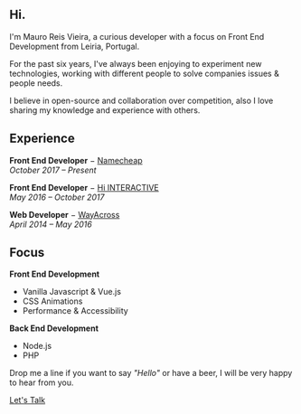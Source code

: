## Hi.

I'm Mauro Reis Vieira, a curious developer with a focus on Front End Development from Leiria, Portugal.

For the past six years, I've always been enjoying to experiment new technologies, working with different people to solve companies issues & people needs.

I believe in open-source and collaboration over competition, also I love sharing my knowledge and experience with others.

## Experience

**Front End Developer** − [Namecheap](https://www.namecheap.com/)\
_October 2017 – Present_

**Front End Developer** − [Hi INTERACTIVE](http://www.hi-interactive.pt/)\
_May 2016 – October 2017_

**Web Developer** − [WayAcross](https://www.wayacross.pt/)\
_April 2014 – May 2016_


## Focus

**Front End Development**
 - Vanilla Javascript & Vue.js
 - CSS Animations
 - Performance & Accessibility

**Back End Development**
- Node.js
- PHP


Drop me a line if you want to say _"Hello"_ or have a beer, I will be very happy to hear from you.

[Let's Talk](mailto:mauroreivieira@gmail.com)
